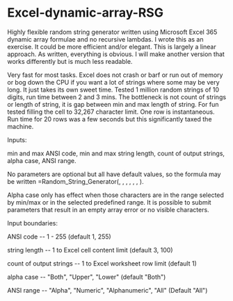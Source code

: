 # Excel-dynamic-array-RSG
Highly flexible random string generator written using Microsoft Excel 365 dynamic array formulae and no recursive lambdas.  I wrote this as an exercise.  It could be more efficient and/or elegant.  This is largely a linear approach.  As written, everything is obvious.  I will make another version that works differently but is much less readable.

Very fast for most tasks.  Excel does not crash or barf or run out of memory or bog down the CPU if you want a lot of strings where some may be very long.  It just takes its own sweet time.  Tested 1 million random strings of 10 digits, run time between 2 and 3 mins.  The bottleneck is not count of strings or length of string, it is gap between min and max length of string.  For fun tested filling the cell to 32,267 character limit.  One row is instantaneous.  Run time for 20 rows was a few seconds but this significantly taxed the machine.

Inputs:  

min and max ANSI code, min and max string length, count of output strings, alpha case, ANSI range.  

No parameters are optional but all have default values, so the formula may be written =Random_String_Generator(, , , , , , ).

Alpha case only has effect when those characters are in the range selected by min/max or in the selected predefined range.  It is possible to submit parameters that result in an empty array error or no visible characters.  

Input boundaries:

ANSI code -- 1 - 255 (default 1, 255)

string length -- 1 to Excel cell content limit (default 3, 100)

count of output strings -- 1 to Excel worksheet row limit (default 1)

alpha case -- "Both", "Upper", "Lower" (default "Both")

ANSI range -- "Alpha", "Numeric", "Alphanumeric", "All" (Default "All")
